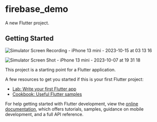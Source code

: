 # firebase_demo

A new Flutter project.

## Getting Started


![Simulator Screen Recording - iPhone 13 mini - 2023-10-15 at 03 13 16](https://github.com/RoySujon/firebase_prectice/assets/48433293/a39b9c25-32f8-4afa-8c09-8963d3b7c9fc)

![Simulator Screen Shot - iPhone 13 mini - 2023-10-07 at 19 31 18](https://github.com/RoySujon/firebase_prectice/assets/48433293/5bf1d3fb-43f3-4aa3-a47a-2ca771255a9d)

This project is a starting point for a Flutter application.

A few resources to get you started if this is your first Flutter project:

- [Lab: Write your first Flutter app](https://docs.flutter.dev/get-started/codelab)
- [Cookbook: Useful Flutter samples](https://docs.flutter.dev/cookbook)

For help getting started with Flutter development, view the
[online documentation](https://docs.flutter.dev/), which offers tutorials,
samples, guidance on mobile development, and a full API reference.
